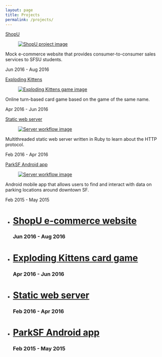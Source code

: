 ```yaml
---
layout: page
title: Projects
permalink: /projects/
---
```


<div class="tile is-ancestor">
  <div class="tile is-parent is-6">
    <!-- Add content or other tiles -->
    <div class="tile is-child box">
      <p class="title">
        <a href="{{ site.url }}{% link projects/shopu.md %}">
          ShopU
        </a>
      </p>
      <a href="{{ site.url }}{% link projects/shopu.md %}">
        <figure class="image is-12 is-4by3">
          <img src="{{ "/assets/img/shopu-mod.jpg" | relative_url }}"
            alt="ShopU project image" title="ShopU" />
        </figure>
      </a>
      <p>
        Mock e-commerce website that provides consumer-to-consumer sales
        services to SFSU students.
      </p>
      <p class="subtitle">
        Jun 2016 - Aug 2016
      </p>
    </div>
  </div>
  <div class="tile is-parent is-6">
    <!-- Add content or other tiles -->
    <div class="tile is-child box">
      <p class="title">
        <a href="{{ site.url }}{% link projects/exploding-kittens.md %}">
          Exploding Kittens
        </a>
      </p>
      <a href="{{ site.url }}{% link projects/exploding-kittens.md %}">
        <figure class="image is-12 is-4by3">
          <img src="{{ "/assets/img/exploding-kittens.jpg" | relative_url }}"
            alt="Exploding Kittens game image" title="Exploding Kittens" />
        </figure>
      </a>
      <p>
        Online turn-based card game based on the game of the same name.
      </p>
      <p class="subtitle">
        Apr 2016 - Jun 2016
      </p>
    </div>
  </div>
</div>
<div class="tile is-ancestor">
  <div class="tile is-parent is-6">
    <div class="tile is-child box">
      <p class="title">
        <a href="{{ site.url }}{% link projects/web-server.md %}">
          Static web server
        </a>
      </p>
      <a href="{{ site.url }}{% link projects/web-server.md %}">
        <figure class="image is-12 is-4by3">
          <img src="{{ "/assets/img/server-workflow.png" | relative_url }}"
            alt="Server workflow image" title="Web server" />
        </figure>
      </a>
      <p>
        Multithreaded static web server written in Ruby to learn about the HTTP
        protocol.
      </p>
      <p class="subtitle">
        Feb 2016 - Apr 2016
      </p>
    </div>
  </div>
  <div class="tile is-parent is-6">
    <div class="tile is-child box">
      <p class="title">
        <a href="{{ site.url }}{% link projects/parksf.md %}">
          ParkSF Android app
        </a>
      </p>
      <a href="{{ site.url }}{% link projects/parksf.md %}">
        <figure class="image is-12 is-4by3">
          <img src="{{ "/assets/img/parksf.jpg" | relative_url }}"
            alt="Server workflow image" title="Web server" />
        </figure>
      </a>
      <p>
        Android mobile app that allows users to find and interact with
        data on parking locations around downtown SF.
      </p>
      <p class="subtitle">
        Feb 2015 - May 2015
      </p>
    </div>
  </div>
</div>

<ul>
  <li>
    <h1 class="title">
      <a href="{{ site.url }}{% link projects/shopu.md %}">ShopU e-commerce website</a>
    </h1>
    <h3 class="subtitle">
      Jun 2016 - Aug 2016
    </h3>
  </li>
  <li>
    <h1 class="title">
      <a href="{{ site.url }}{% link projects/exploding-kittens.md %}">Exploding Kittens card game</a>
    </h1>
    <h3 class="subtitle">
      Apr 2016 - Jun 2016
    </h3>
  </li>
  <li>
    <h1 class="title">
      <a href="{{ site.url }}{% link projects/web-server.md %}">Static web server</a>
    </h1>
    <h3 class="subtitle">
      Feb 2016 - Apr 2016
    </h3>
  </li>
  <li>
    <h1 class="title">
      <a href="{{ site.url }}{% link projects/parksf.md %}">ParkSF Android app</a>
    </h1>
    <h3 class="subtitle">
      Feb 2015 - May 2015
    </h3>
  </li>
</ul>
